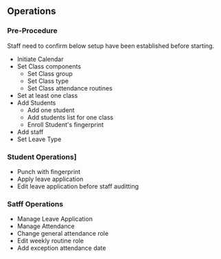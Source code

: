 ## Operations 
### Pre-Procedure
Staff need to confirm below setup have been established before starting.
*  Initiate Calendar 
*  Set Class components 
   * Set Class group
   * Set Class type
   * Set Class attendance routines
* Set at least one class
* Add Students
  * Add one student
  * Add students list for one class
  * Enroll Student's fingerprint  
* Add staff 
* Set Leave Type


### Student Operations]
* Punch with fingerprint 
* Apply leave application 
* Edit leave application before staff auditting

### Satff Operations
* Manage Leave Application
* Manage Attendance
* Change general attendance role
* Edit weekly routine role
* Add exception attendance date 